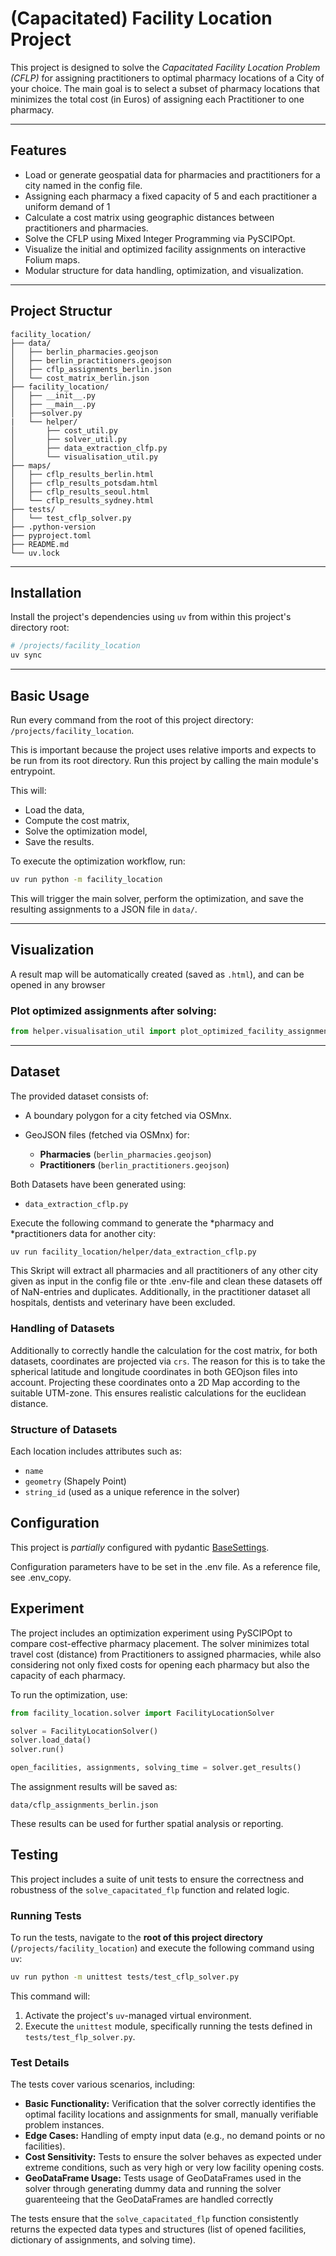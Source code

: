 # (Capacitated) Facility Location Project

This project is designed to solve the *Capacitated Facility Location Problem (CFLP)* for assigning practitioners to optimal pharmacy locations of a City of your choice. The main goal is to select a subset of pharmacy locations that minimizes the total cost (in Euros) of assigning each Practitioner to one pharmacy.

---

## Features

- Load or generate geospatial data for pharmacies and practitioners for a city named in the config file.
- Assigning each pharmacy a fixed capacity of 5 and each practitioner a uniform demand of 1
- Calculate a cost matrix using geographic distances between practitioners and pharmacies.
- Solve the CFLP using Mixed Integer Programming via PySCIPOpt.
- Visualize the initial and optimized facility assignments on interactive Folium maps.
- Modular structure for data handling, optimization, and visualization.

---

## Project Structur
```
facility_location/
├── data/
│   ├── berlin_pharmacies.geojson
│   ├── berlin_practitioners.geojson
│   ├── cflp_assignments_berlin.json
│   └── cost_matrix_berlin.json
├── facility_location/
│   ├── __init__.py
│   ├── __main__.py
│   ├──solver.py
|   └── helper/
│       ├── cost_util.py
│       ├── solver_util.py
│       ├── data_extraction_clfp.py
│       └── visualisation_util.py
├── maps/
│   ├── cflp_results_berlin.html
│   ├── cflp_results_potsdam.html
│   ├── cflp_results_seoul.html
│   └── cflp_results_sydney.html
├── tests/
│   └── test_cflp_solver.py
├── .python-version
├── pyproject.toml
├── README.md
└── uv.lock
```
---

## Installation

Install the project's dependencies using `uv` from within this project's directory root:

```bash
# /projects/facility_location
uv sync
```

---

## Basic Usage

Run every command from the root of this project directory: `/projects/facility_location`.

This is important because the project uses relative imports and expects to be run from its root directory.
Run this project by calling the main module's entrypoint.

This will:

* Load the data,
* Compute the cost matrix,
* Solve the optimization model,
* Save the results.

To execute the optimization workflow, run:

```bash
uv run python -m facility_location
```

This will trigger the main solver, perform the optimization, and save the resulting assignments to a JSON file in `data/`.

---

## Visualization

A result map will be automatically created (saved as `.html`), and can be opened in any browser

### Plot optimized assignments after solving:

```python
from helper.visualisation_util import plot_optimized_facility_assignments
```

---
## Dataset

The provided dataset consists of:

* A boundary polygon for a city fetched via OSMnx.
* GeoJSON files (fetched via OSMnx) for:

  * **Pharmacies** (`berlin_pharmacies.geojson`)
  * **Practitioners** (`berlin_practitioners.geojson`)

Both Datasets have been generated using:

  * `data_extraction_cflp.py`

Execute the following command to generate the *pharmacy and *practitioners data for another city:

```bash
uv run facility_location/helper/data_extraction_cflp.py
```


This Skript will extract all pharmacies and all practitioners of any other city given as input in the config file or thte .env-file and clean these datasets off of NaN-entries and duplicates. Additionally, in the practitioner dataset all hospitals, dentists and veterinary have been excluded.

### Handling of Datasets

Additionally to correctly handle the calculation for the cost matrix, for both datasets, coordinates are projected via `crs`. The reason for this is to take the spherical latitude and longitude coordinates in both GEOjson files into account. Projecting these coordinates onto a 2D Map according to the suitable UTM-zone. This ensures realistic calculations for the euclidean distance.

### Structure of Datasets

Each location includes attributes such as:

* `name`
* `geometry` (Shapely Point)
* `string_id` (used as a unique reference in the solver)

## Configuration

This project is _partially_ configured with pydantic [BaseSettings](https://docs.pydantic.dev/latest/concepts/pydantic_settings).

Configuration parameters have to be set in the .env file. As a reference file, see .env_copy.

## Experiment

The project includes an optimization experiment using PySCIPOpt to compare cost-effective pharmacy placement. The solver minimizes total travel cost (distance) from Practitioners to assigned pharmacies, while also considering not only fixed costs for opening each pharmacy but also the capacity of each pharmacy.

To run the optimization, use:

```python
from facility_location.solver import FacilityLocationSolver

solver = FacilityLocationSolver()
solver.load_data()
solver.run()

open_facilities, assignments, solving_time = solver.get_results()
```

The assignment results will be saved as:

```text
data/cflp_assignments_berlin.json
```

These results can be used for further spatial analysis or reporting.

## Testing

This project includes a suite of unit tests to ensure the correctness and robustness of the `solve_capacitated_flp` function and related logic.

### Running Tests

To run the tests, navigate to the **root of this project directory** (`/projects/facility_location`) and execute the following command using `uv`:

```bash
uv run python -m unittest tests/test_cflp_solver.py
```

This command will:

1.  Activate the project's `uv`-managed virtual environment.
2.  Execute the `unittest` module, specifically running the tests defined in `tests/test_flp_solver.py`.


### Test Details

The tests cover various scenarios, including:

  * **Basic Functionality:** Verification that the solver correctly identifies the optimal facility locations and assignments for small, manually verifiable problem instances.
  * **Edge Cases:** Handling of empty input data (e.g., no demand points or no facilities).
  * **Cost Sensitivity:** Tests to ensure the solver behaves as expected under extreme conditions, such as very high or very low facility opening costs.
  * **GeoDataFrame Usage:** Tests usage of GeoDataFrames used in the solver through generating dummy data and running the solver guarenteeing that the GeoDataFrames are handled correctly

The tests ensure that the `solve_capacitated_flp` function consistently returns the expected data types and structures (list of opened facilities, dictionary of assignments, and solving time).
